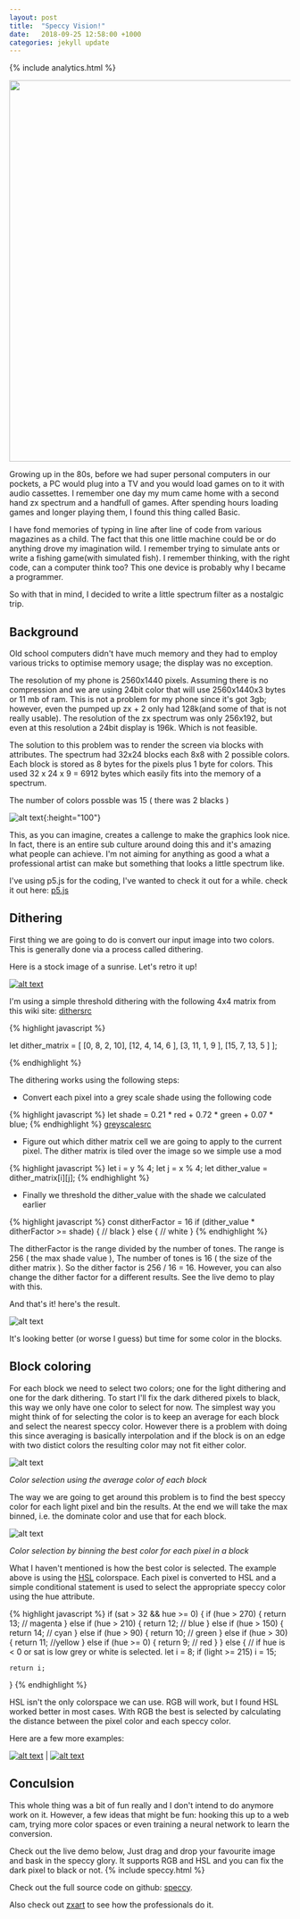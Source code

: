```yaml
---
layout: post
title:  "Speccy Vision!"
date:   2018-09-25 12:58:00 +1000
categories: jekyll update
---
```


{% include analytics.html %}

<a data-flickr-embed="true" href="https://www.flickr.com/photos/alessandrogrussu/6990446366/in/photolist-bDHSam-dSuPEw-g6Jan8-bPnzSM-bUHFuJ-5LfGjX-bPz6JT-g6Jrn5-bPyCjK-7nydhS-4ZSY7e-7Tuiw-5LQvcZ-cxcPgb-FWhqLb-t97wF-6R6xAN-8H1MHC-d8VkXY-r9dgzx-anniTt-5LUHd1-cZfRwd-bjGBa-5gHtBu-fnAASe-bPzaxn-5LUJ7C-x4RL6-4nNoVo-bn57Vi-fYaTMe-FNPC6d-FNPCdY-pXq2Lj-qYiNv6-4NnfDX-4P7fR2-bn4zPZ-2gM4q-bn59Q2-5LUHTu-bthpbF-8bEuN9-4yrALU-7hKoip-bPghTc-ite8sr-5LUKJW-bjGAK" ><img src="https://farm8.staticflickr.com/7213/6990446366_f07263fdf3_b.jpg" width="1024" height="683"></a><script async src="//embedr.flickr.com/assets/client-code.js" charset="utf-8"></script>

Growing up in the 80s, before we had super personal computers in our pockets, a PC would plug into a TV and you would load games on to it with audio cassettes. I remember one day my mum came home with a second hand zx spectrum and a handfull of games. After spending hours loading games and longer playing them, I found this thing called Basic.

I have fond memories of typing in line after line of code from various magazines as a child. The fact that this one little machine could be or do anything drove my imagination wild. I remember trying to simulate ants or write a fishing game(with simulated fish). I remember thinking, with the right code, can a computer think too? This one device is probably why I became a programmer.

So with that in mind, I decided to write a little spectrum filter as a nostalgic trip.

## Background

Old school computers didn't have much memory and they had to employ various tricks to optimise memory usage; the display was no exception.

The resolution of my phone is 2560x1440 pixels. Assuming there is no compression and we are using 24bit color that will use
2560x1440x3 bytes or 11 mb of ram. This is not a problem for my phone since it's got 3gb; however, even the pumped up zx + 2 only had 128k(and some of that is not really usable). The resolution of the zx spectrum was only 256x192, but even at this resolution a 24bit display is 196k. Which is not feasible.

The solution to this problem was to render the screen via blocks with attributes.  The spectrum had 32x24 blocks each 8x8 with 2 possible colors. Each block is stored as 8 bytes for the pixels plus 1 byte for colors. This used 32 x 24 x 9 = 6912 bytes which easily fits into the memory of a spectrum.

The number of colors possble was 15 ( there was 2 blacks )

![alt text](/assets/pal.png){:height="100"}

This, as you can imagine, creates a callenge to make the graphics look nice. In fact, there is an entire sub culture around doing this and it's amazing what people can achieve. I'm not aiming for anything as good a what a professional artist can make but something that looks a little spectrum like.

I've using p5.js for the coding, I've wanted to check it out for a while. check it out here: [p5.js]

## Dithering

First thing we are going to do is convert our input image into two colors. This is generally done via a process called dithering.

Here is a stock image of a sunrise. Let's retro it up!

[![alt text](/assets/sun.jpg "woman-happiness-sunrise-silhouette")][stocksilhouette]

I'm using a simple threshold dithering with the following 4x4 matrix from this wiki site: [dithersrc]

{% highlight javascript %}

let dither_matrix = [
    [0,  8,  2,  10],
    [12, 4,  14, 6 ],
    [3,  11, 1,  9 ], 
    [15, 7,  13, 5 ]
];

{% endhighlight %}

The dithering works using the following steps:

- Convert each pixel into a grey scale shade using the following code

{% highlight javascript %}
let shade = 0.21 * red + 0.72 * green + 0.07 * blue;
{% endhighlight %}
[greyscalesrc]

- Figure out which dither matrix cell we are going to apply to the current pixel. The dither matrix is tiled over the image so we simple use a mod

{% highlight javascript %}
let i = y % 4;
let j = x % 4;
let dither_value = dither_matrix[i][j];
{% endhighlight %}

- Finally we threshold the dither_value with the shade we calculated earlier

{% highlight javascript %}
const ditherFactor = 16
if (dither_value * ditherFactor >= shade) {
    // black
}
else {
    // white
}
{% endhighlight %}

The ditherFactor is the range divided by the number of tones. The range is 256 ( the max shade value ), The number of tones is 16 ( the size of the dither matrix ). So the dither factor is  256 / 16 = 16.
However, you can also change the dither factor for a different results. See the live demo to play with this.

And that's it! here's the result.

![alt text](/assets/sundither.png)

It's looking better (or worse I guess) but time for some color in the blocks.

## Block coloring

For each block we need to select two colors; one for the light dithering and one for the dark dithering.
To start I'll fix the dark dithered pixels to black, this way we only have one color to select for now. The simplest way you might think of for selecting the color is to keep an average for each block and select the nearest speccy color. However there is a problem with doing this since averaging is basically interpolation and if the block is on an edge with two distict colors the resulting color may not fit either color. 

![alt text](/assets/sunaverage.png)

*Color selection using the average color of each block*

The way we are going to get around this problem is to find the best speccy color for each light pixel and bin the results. At the end we will take the max binned, i.e. the dominate color and use that for each block.

![alt text](/assets/sunbinned.png)

*Color selection by binning the best color for each pixel in a block*

What I haven't mentioned is how the best color is selected. The example above is using the [HSL] colorspace. Each pixel is converted to HSL and a simple conditional statement is used to select the appropriate speccy color using the hue attribute.

{% highlight javascript %}
if (sat > 32 && hue >= 0) {
    if (hue > 270) {
        return 13; // magenta
    }
    else if (hue > 210) {
        return 12; // blue
    }
    else if (hue > 150) {
        return 14; // cyan
    }
    else if (hue > 90) {
        return 10;   // green
    }
    else if (hue > 30) {
        return 11; //yellow
    }
    else if (hue >= 0) {
        return 9; // red
    }
}
else {
    // if hue is < 0 or sat is low grey or white is selected.
    let i = 8;
    if (light >= 215) i = 15;
    
    return i;
}
{% endhighlight %}

HSL isn't the only colorspace we can use. RGB will work, but I found HSL worked better in most cases. With RGB the best is selected by calculating the distance between the pixel color and each speccy color.

Here are a few more examples:

[![alt text](/assets/kingfisher.png "kingfisher")][stockfisherattr] | [![alt text](/assets/parrot.png "parrot")][stockparrot]

## Conculsion

This whole thing was a bit of fun really and I don't intend to do anymore work on it. However, a few ideas that might be fun: hooking this up to a web cam, trying more color spaces or even training a neural network to learn the conversion.

Check out the live demo below, Just drag and drop your favourite image and bask in the speccy glory. It supports RGB and HSL and you can fix the dark pixel to black or not.
{% include speccy.html %}

Check out the full source code on github: [speccy].

Also check out [zxart] to see how the professionals do it.

[jekyll-docs]: https://jekyllrb.com/docs/home
[jekyll-gh]:   https://github.com/jekyll/jekyll
[jekyll-talk]: https://talk.jekyllrb.com/
[zxart]: https://zxart.ee/eng/graphics/top-rated/
[p5.js]: https://p5js.org/
[stockowlattr]: https://pixabay.com/en/bird-owl-eyes-animal-looking-3732867/
[stockfisherattr]: https://pixabay.com/en/kingfisher-animal-avian-beak-bird-1850234/
[stocksilhouette]: https://pixabay.com/en/woman-happiness-sunrise-silhouette-570883/
[stockparrot]: https://pixabay.com/en/ara-parrot-animal-world-3695678/


[dithersrc]: https://en.wikipedia.org/w/index.php?title=Ordered_dithering&oldid=855315468
[greyscalesrc]: https://en.wikipedia.org/w/index.php?title=Grayscale&oldid=858408161
[HSL]: https://en.wikipedia.org/w/index.php?title=HSL_and_HSV&oldid=868777696
[speccy]: https://github.com/rangdo/speccy


